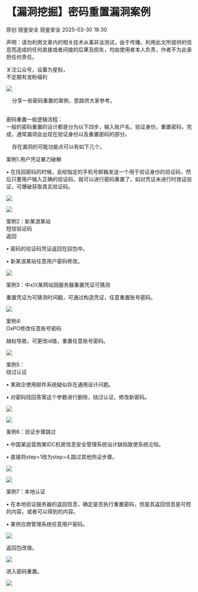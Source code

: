 #  【漏洞挖掘】密码重置漏洞案例   
原创 锐鉴安全  锐鉴安全   2025-03-30 18:30  
  
声明：请勿利用文章内的相关技术从事非法测试，由于传播、利用此文所提供的信息而造成的任何直接或者间接的后果及损失，均由使用者本人负责，作者不为此承担任何责任。  
  
关注公众号，设置为星标，  
不定期有宠粉福利  
  
![](https://mmbiz.qpic.cn/mmbiz_png/RLTNmn7FBP4ricRiaXQ6WVVlTAgCW8HUbC2rHkicA2rpDNEPAGyiatRibqB9LN5NyHcqLCmbibM1siaumqF5Yu6UtSsYA/640?wx_fmt=png&from=appmsg "")  
  
  
    分享一些密码重置的案例，思路供大家参考。  
  
  
      
密码重置一般逻辑流程：  
一般的密码重置的设计都是分为以下四步，输入账户名，验证身份，重置密码，完成，通常漏洞会出现在验证身份以及重置密码的部分。  
  
    存在漏洞的可能功能点可以有如下几个。  
  
  
案例1.用户凭证暴力破解  
  
• 在找回密码的时候，会给指定的手机号邮箱发送一个用于验证身份的验证码，然后只要用户输入正确的验证码，就可以进行密码重置了，如对凭证未进行时效证验证，可爆破获取真实验证码。  
  
![](https://mmbiz.qpic.cn/mmbiz_png/RLTNmn7FBP7wpkOdVVIoKmtmtILEx944QiaXiahnmY5bpfaxpJrYCxdJw3kvuDStjBPmhD8eBke71AqIeFHeFCcQ/640?wx_fmt=png&from=appmsg "")  
  
![](https://mmbiz.qpic.cn/mmbiz_png/RLTNmn7FBP7wpkOdVVIoKmtmtILEx944GCb2A9TGgeGBmXhZt4UJOVwq8TkK5Bfs1uKRQriaD8T2vcF077aP1pw/640?wx_fmt=png&from=appmsg "")  
  
  
案例2：新某浪某站  
短信验证码  
返回  
  
• 密码的验证码凭证返回在回包中。  
  
• 新某浪某站任意用户密码修改。  
  
![](https://mmbiz.qpic.cn/mmbiz_png/RLTNmn7FBP7wpkOdVVIoKmtmtILEx944trG9Bxjan6ObH6lXrpNpEmiccKCBtIx2FtS5HQfLibwuLicBSUrribE6Jg/640?wx_fmt=png&from=appmsg "")  
  
  
案例3：中x兴某网站因服务器重置凭证可猜测  
  
重置凭证为可猜测时间戳，可通过构造凭证，任意重置账号密码。  
  
![](https://mmbiz.qpic.cn/mmbiz_png/RLTNmn7FBP7wpkOdVVIoKmtmtILEx944fr5CF3BwhY8fDAzXDhfjcPzTuMVhyXLrPXX5m1EVzeJylP5icyNeyAQ/640?wx_fmt=png&from=appmsg "")  
  
  
案例4:  
OxPO修改任意账号密码  
  
越权导致，可更改id值，重置任意账号密码。  
  
![](https://mmbiz.qpic.cn/mmbiz_png/RLTNmn7FBP7wpkOdVVIoKmtmtILEx944n2g4tAD6pTDxURmwj0a2FGGOiaUYWOgtI8LqzHJUOQyibHmBdSqK4iapA/640?wx_fmt=png&from=appmsg "")  
  
  
案例5：  
绕过认证  
  
• 某政企使用邮件系统疑似存在通用设计问题。  
  
• 对密码找回答案这个参数进行删除，绕过认证，修改新密码。  
  
![](https://mmbiz.qpic.cn/mmbiz_png/RLTNmn7FBP7wpkOdVVIoKmtmtILEx944YRMhyjHlviamrbmicVWFgN193nt7OPk44ibIVKTmkZciaUnZUUMApm8Cjw/640?wx_fmt=png&from=appmsg "")  
  
![](https://mmbiz.qpic.cn/mmbiz_png/RLTNmn7FBP7wpkOdVVIoKmtmtILEx944GRrh8qquu5uvtMASk3FXqYOt1JCUPibERibbNzaicbKGeTd5QuYicrsCmA/640?wx_fmt=png&from=appmsg "")  
  
  
案例6：验证步骤跳过  
  
• 中国某运营商某IDC机房信息安全管理系统设计缺陷致使系统沦陷。  
  
• 直接将step=1改为step=4,跳过其他热证步骤。  
  
![](https://mmbiz.qpic.cn/mmbiz_png/RLTNmn7FBP7wpkOdVVIoKmtmtILEx944rM3gLVtVLHTPfVLjcjlYt2NR0uOBwIicvBnp7iboV8yoYNY6oZzeuCeQ/640?wx_fmt=png&from=appmsg "")  
  
![](https://mmbiz.qpic.cn/mmbiz_png/RLTNmn7FBP7wpkOdVVIoKmtmtILEx944ibibKoFNiaUwkkglmmagY0kaP0qxA6iacYZK5ibappIH4uveQHtsFfw2aHQ/640?wx_fmt=png&from=appmsg "")  
  
  
案例7：本地认证  
  
• 在本地验证服务器的返回信息，确定是否执行重置密码，但是其返回信息是可控的内容，或者可以得到的内容。  
  
• 某供应商管理系统任意用户密码。  
  
![](https://mmbiz.qpic.cn/mmbiz_png/RLTNmn7FBP7wpkOdVVIoKmtmtILEx944coLmsI4J90AHsqR0E2qfVkNeaINLHtEDtsmQiamRJc0D9BWrst13PrA/640?wx_fmt=png&from=appmsg "")  
  
返回包改值。  
  
![](https://mmbiz.qpic.cn/mmbiz_png/RLTNmn7FBP7wpkOdVVIoKmtmtILEx944ib8icp7WeWXzwFPqc2lATEYtCHGpVO1cFzW9KAHoFndBgeoFPIh4T7Xg/640?wx_fmt=png&from=appmsg "")  
  
进入密码重置。  
  
![](https://mmbiz.qpic.cn/mmbiz_png/RLTNmn7FBP7wpkOdVVIoKmtmtILEx944mep11xtUnOIicj4f8n7Nmz5rrjqUnsYg14lFtgZ0BgYC8nPYPUibaU6A/640?wx_fmt=png&from=appmsg "")  
  
  
